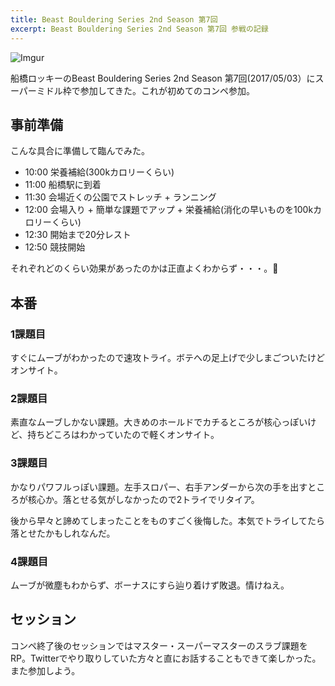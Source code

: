 ```yaml
---
title: Beast Bouldering Series 2nd Season 第7回
excerpt: Beast Bouldering Series 2nd Season 第7回 参戦の記録
---
```


![Imgur](http://i.imgur.com/UbRR7vx.jpg)

船橋ロッキーのBeast Bouldering Series 2nd Season 第7回(2017/05/03）にスーパーミドル枠で参加してきた。これが初めてのコンペ参加。

## 事前準備

こんな具合に準備して臨んでみた。

* 10:00 栄養補給(300kカロリーくらい)
* 11:00 船橋駅に到着
* 11:30 会場近くの公園でストレッチ + ランニング
* 12:00 会場入り + 簡単な課題でアップ + 栄養補給(消化の早いものを100kカロリーくらい)
* 12:30 開始まで20分レスト
* 12:50 競技開始

それぞれどのくらい効果があったのかは正直よくわからず・・・。🤔

## 本番

### 1課題目

すぐにムーブがわかったので速攻トライ。ボテへの足上げで少しまごついたけどオンサイト。

### 2課題目

素直なムーブしかない課題。大きめのホールドでカチるところが核心っぽいけど、持ちどころはわかっていたので軽くオンサイト。

### 3課題目

かなりパワフルっぽい課題。左手スロパー、右手アンダーから次の手を出すところが核心か。落とせる気がしなかったので2トライでリタイア。

後から早々と諦めてしまったことをものすごく後悔した。本気でトライしてたら落とせたかもしれなんだ。

### 4課題目

ムーブが微塵もわからず、ボーナスにすら辿り着けず敗退。情けねえ。

## セッション

コンペ終了後のセッションではマスター・スーパーマスターのスラブ課題をRP。Twitterでやり取りしていた方々と直にお話することもできて楽しかった。また参加しよう。
